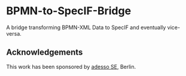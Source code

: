 # BPMN-to-SpecIF-Bridge
A bridge transforming BPMN-XML Data to SpecIF and eventually vice-versa.


## Acknowledgements
This work has been sponsored by [adesso SE](http://adesso.de), Berlin.
